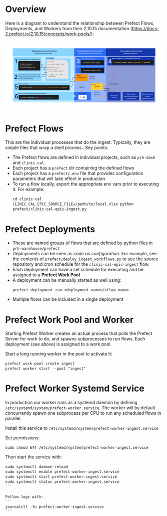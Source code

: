 # Overview

Here is a diagram to understand the relationship between Prefect Flows, Deployments, and Workers from their 2.10.15 documentation (https://docs-2.prefect.io/2.10.15/concepts/work-pools/):

![Prefect Deployment End-to-End](prefect-flow-deployment-end-to-end.png "Prefect Deployment End-to-End")

# Prefect Flows

This are the individual processes that do the ingest. Typically, they are simple files that wrap a shell process.. Key points:

* The Prefect flows are defined in individual projects, such as `prh-dash` and `clinic-cal`.
* Each project has a `prefect` dir containing the defined flows
* Each project has a `prefect/.env` file that provides configuration parameters that will take effect in production
* To run a flow locally, export the appropriate env vars prior to executing it. For example:
  ```
  cd clinic-cal
  CLINIC_CAL_EPIC_SOURCE_FILE=/path/to/local.xlsx python prefect/clinic-cal-epic-ingest.py
  ```

# Prefect Deployments

* These are named groups of flows that are defined by python files in `prh-warehouse/prefect`
* Deployments can be seen as *code as configuration*. For example, see the contents of `prefect/deploy_ingest_workflows.py` to see the source repository and cron schedule for the `clinic-cal-epic-ingest` flow.
* Each deployment can have a set schedule for executing and be assigned to a **Prefect Work Pool**
* A deployment can be manually started as well using:
  ```
  prefect deployment run <deployment name>/<flow name>
  ``` 
* Multiple flows can be included in a single deployment

# Prefect Work Pool and Worker

Starting Prefect Worker creates an actual process that polls the Prefect Server for work to do, and spawns subprocesses to run flows. Each deployment (see above) is assigned to a work pool.

Start a long running worker in the pool to activate it:
```
prefect work-pool create ingest
prefect worker start --pool "ingest"
```

# Prefect Worker Systemd Service

In production our worker runs as a systemd daemon by defining `/etc/systemd/system/prefect-worker.service`. The worker will by default concurrently spawn one subprocess per CPU to run any scheduled flows in parallel.

Install this service to `/etc/systemd/system/prefect-worker-ingest.service`

Set permissions:
```
sudo chmod 644 /etc/systemd/system/prefect-worker-ingest.service
```

Then start the service with:
````
sudo systemctl daemon-reload
sudo systemctl enable prefect-worker-ingest.service
sudo systemctl start prefect-worker-ingest.service
sudo systemctl status prefect-worker-ingest.service
```

Follow logs with:
```
journalctl -fu prefect-worker-ingest.service
```

